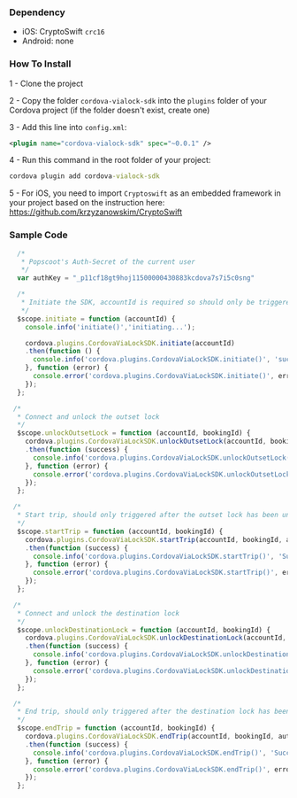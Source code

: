 ### Dependency

* iOS: CryptoSwift `crc16`
* Android: none

### How To Install
1 - Clone the project

2 - Copy the folder `cordova-vialock-sdk` into the `plugins` folder of your Cordova project (if the folder doesn't exist, create one)

3 - Add this line into `config.xml`:
```xml
<plugin name="cordova-vialock-sdk" spec="~0.0.1" />
```

4 - Run this command in the root folder of your project:
```cmd
cordova plugin add cordova-vialock-sdk
```

5 - For iOS, you need to import `Cryptoswift` as an embedded framework in your project based on the instruction here:
https://github.com/krzyzanowskim/CryptoSwift

### Sample Code

```javascript
  /*
   * Popscoot's Auth-Secret of the current user
   */
  var authKey = "_p11cf18gt9hoj11500000430883kcdova7s7i5c0sng"

  /*
   * Initiate the SDK, accountId is required so should only be triggered for logged in user
   */
  $scope.initiate = function (accountId) {
    console.info('initiate()','initiating...');

    cordova.plugins.CordovaViaLockSDK.initiate(accountId)
    .then(function () {
      console.info('cordova.plugins.CordovaViaLockSDK.initiate()', 'success');
    }, function (error) {
      console.error('cordova.plugins.CordovaViaLockSDK.initiate()', error);
    });
  };

 /*
  * Connect and unlock the outset lock
  */
  $scope.unlockOutsetLock = function (accountId, bookingId) {
    cordova.plugins.CordovaViaLockSDK.unlockOutsetLock(accountId, bookingId, authKey)
    .then(function (success) {
      console.info('cordova.plugins.CordovaViaLockSDK.unlockOutsetLock()', 'Success');
    }, function (error) {
      console.error('cordova.plugins.CordovaViaLockSDK.unlockOutsetLock()', error);
    });
  };

 /*
  * Start trip, should only triggered after the outset lock has been unlocked
  */
  $scope.startTrip = function (accountId, bookingId) {
    cordova.plugins.CordovaViaLockSDK.startTrip(accountId, bookingId, authKey)
    .then(function (success) {
      console.info('cordova.plugins.CordovaViaLockSDK.startTrip()', 'Success');
    }, function (error) {
      console.error('cordova.plugins.CordovaViaLockSDK.startTrip()', error);
    });
  };

 /*
  * Connect and unlock the destination lock
  */
  $scope.unlockDestinationLock = function (accountId, bookingId) {
    cordova.plugins.CordovaViaLockSDK.unlockDestinationLock(accountId, bookingId, authKey)
    .then(function (success) {
      console.info('cordova.plugins.CordovaViaLockSDK.unlockDestinationLock()', 'Success');
    }, function (error) {
      console.error('cordova.plugins.CordovaViaLockSDK.unlockDestinationLock()', error);
    });
  };

 /*
  * End trip, should only triggered after the destination lock has been unlocked
  */
  $scope.endTrip = function (accountId, bookingId) {
    cordova.plugins.CordovaViaLockSDK.endTrip(accountId, bookingId, authKey)
    .then(function (success) {
      console.info('cordova.plugins.CordovaViaLockSDK.endTrip()', 'Success');
    }, function (error) {
      console.error('cordova.plugins.CordovaViaLockSDK.endTrip()', error);
    });
  };
```
